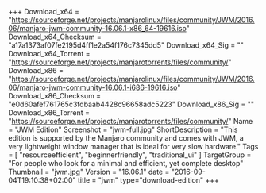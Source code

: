 +++
Download_x64 = "https://sourceforge.net/projects/manjarolinux/files/community/JWM/2016.06/manjaro-jwm-community-16.06.1-x86_64-19616.iso"
Download_x64_Checksum = "a17a1373af07fe2195d4ff1e2a54f176c7345dd5"
Download_x64_Sig = ""
Download_x64_Torrent = "https://sourceforge.net/projects/manjarotorrents/files/community/"
Download_x86 = "https://sourceforge.net/projects/manjarolinux/files/community/JWM/2016.06/manjaro-jwm-community-16.06.1-i686-19616.iso"
Download_x86_Checksum = "e0d60afef761765c3fdbaab4428c96658adc5223"
Download_x86_Sig = ""
Download_x86_Torrent = "https://sourceforge.net/projects/manjarotorrents/files/community/"
Name = "JWM Edition"
Screenshot = "jwm-full.jpg"
ShortDescription = "This edition is supported by the Manjaro community and comes with JWM, a very lightweight window manager that is ideal for very slow hardware."
Tags = [ "resourceefficient", "beginnerfriendly", "traditional_ui" ]
TargetGroup = "For people who look for a minimal and efficient, yet complete desktop"
Thumbnail = "jwm.jpg"
Version = "16.06.1"
date = "2016-09-04T19:10:38+02:00"
title = "jwm"
type="download-edition"
+++


